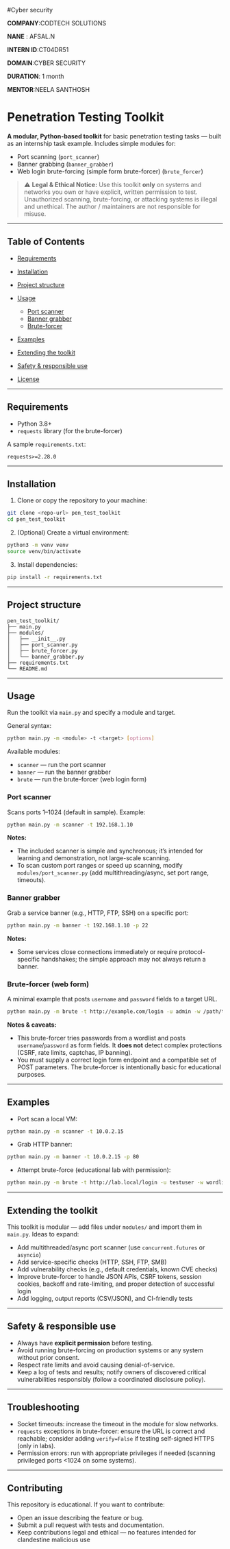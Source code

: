 
#Cyber security 
 
**COMPANY**:CODTECH SOLUTIONS

**NANE** : AFSAL.N

**INTERN ID**:CT04DR51

**DOMAIN**:CYBER SECURITY 

**DURATION**: 1 month

**MENTOR**:NEELA SANTHOSH 

# Penetration Testing Toolkit

**A modular, Python-based toolkit** for basic penetration testing tasks — built as an internship task example.
Includes simple modules for:

* Port scanning (`port_scanner`)
* Banner grabbing (`banner_grabber`)
* Web login brute-forcing (simple form brute-forcer) (`brute_forcer`)

> ⚠️ **Legal & Ethical Notice:** Use this toolkit **only** on systems and networks you own or have explicit, written permission to test. Unauthorized scanning, brute-forcing, or attacking systems is illegal and unethical. The author / maintainers are not responsible for misuse.

---

## Table of Contents

* [Requirements](#requirements)
* [Installation](#installation)
* [Project structure](#project-structure)
* [Usage](#usage)

  * [Port scanner](#port-scanner)
  * [Banner grabber](#banner-grabber)
  * [Brute-forcer](#brute-forcer)
* [Examples](#examples)
* [Extending the toolkit](#extending-the-toolkit)
* [Safety & responsible use](#safety--responsible-use)
* [License](#license)

---

## Requirements

* Python 3.8+
* `requests` library (for the brute-forcer)

A sample `requirements.txt`:

```
requests>=2.28.0
```

---

## Installation

1. Clone or copy the repository to your machine:

```bash
git clone <repo-url> pen_test_toolkit
cd pen_test_toolkit
```

2. (Optional) Create a virtual environment:

```bash
python3 -m venv venv
source venv/bin/activate
```

3. Install dependencies:

```bash
pip install -r requirements.txt
```

---

## Project structure

```
pen_test_toolkit/
├── main.py
├── modules/
│   ├── __init__.py
│   ├── port_scanner.py
│   ├── brute_forcer.py
│   └── banner_grabber.py
├── requirements.txt
└── README.md
```

---

## Usage

Run the toolkit via `main.py` and specify a module and target.

General syntax:

```bash
python main.py -m <module> -t <target> [options]
```

Available modules:

* `scanner` — run the port scanner
* `banner`  — run the banner grabber
* `brute`   — run the brute-forcer (web login form)

### Port scanner

Scans ports 1–1024 (default in sample). Example:

```bash
python main.py -m scanner -t 192.168.1.10
```

**Notes:**

* The included scanner is simple and synchronous; it’s intended for learning and demonstration, not large-scale scanning.
* To scan custom port ranges or speed up scanning, modify `modules/port_scanner.py` (add multithreading/async, set port range, timeouts).

### Banner grabber

Grab a service banner (e.g., HTTP, FTP, SSH) on a specific port:

```bash
python main.py -m banner -t 192.168.1.10 -p 22
```

**Notes:**

* Some services close connections immediately or require protocol-specific handshakes; the simple approach may not always return a banner.

### Brute-forcer (web form)

A minimal example that posts `username` and `password` fields to a target URL.

```bash
python main.py -m brute -t http://example.com/login -u admin -w /path/to/wordlist.txt
```

**Notes & caveats:**

* This brute-forcer tries passwords from a wordlist and posts `username`/`password` as form fields. It **does not** detect complex protections (CSRF, rate limits, captchas, IP banning).
* You must supply a correct login form endpoint and a compatible set of POST parameters. The brute-forcer is intentionally basic for educational purposes.

---

## Examples

* Port scan a local VM:

```bash
python main.py -m scanner -t 10.0.2.15
```

* Grab HTTP banner:

```bash
python main.py -m banner -t 10.0.2.15 -p 80
```

* Attempt brute-force (educational lab with permission):

```bash
python main.py -m brute -t http://lab.local/login -u testuser -w wordlists/common.txt
```

---

## Extending the toolkit

This toolkit is modular — add files under `modules/` and import them in `main.py`. Ideas to expand:

* Add multithreaded/async port scanner (use `concurrent.futures` or `asyncio`)
* Add service-specific checks (HTTP, SSH, FTP, SMB)
* Add vulnerability checks (e.g., default credentials, known CVE checks)
* Improve brute-forcer to handle JSON APIs, CSRF tokens, session cookies, backoff and rate-limiting, and proper detection of successful login
* Add logging, output reports (CSV/JSON), and CI-friendly tests

---

## Safety & responsible use

* Always have **explicit permission** before testing.
* Avoid running brute-forcing on production systems or any system without prior consent.
* Respect rate limits and avoid causing denial-of-service.
* Keep a log of tests and results; notify owners of discovered critical vulnerabilities responsibly (follow a coordinated disclosure policy).

---

## Troubleshooting

* Socket timeouts: increase the timeout in the module for slow networks.
* `requests` exceptions in brute-forcer: ensure the URL is correct and reachable; consider adding `verify=False` if testing self-signed HTTPS (only in labs).
* Permission errors: run with appropriate privileges if needed (scanning privileged ports <1024 on some systems).

---

## Contributing

This repository is educational. If you want to contribute:

* Open an issue describing the feature or bug.
* Submit a pull request with tests and documentation.
* Keep contributions legal and ethical — no features intended for clandestine malicious use

